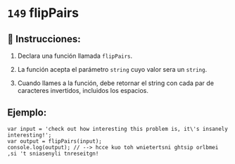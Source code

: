 # `149` flipPairs

## 📝 Instrucciones:

1. Declara una función llamada `flipPairs`.

2. La función acepta el parámetro `string` cuyo valor sera un `string`.

3. Cuando llames a la función, debe retornar el string con cada par de caracteres invertidos, incluidos los espacios.

## Ejemplo:

```Js
var input = 'check out how interesting this problem is, it\'s insanely interesting!';
var output = flipPairs(input);
console.log(output); // --> hcce kuo toh wnietertsni ghtsip orlbmei ,si 't sniasenyli tnreseitgn!
```